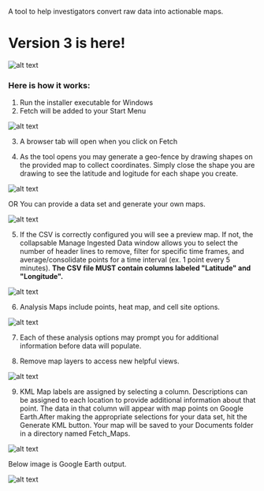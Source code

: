 A tool to help investigators convert raw data into actionable maps. 

# Version 3 is here!


![alt text](https://user-images.githubusercontent.com/73806121/228633379-85d9099e-33b9-4ccf-841f-9f012e994a85.png)

### Here is how it works:
1.  Run the installer executable for Windows
2.  Fetch will be added to your Start Menu

![alt text](https://user-images.githubusercontent.com/73806121/228640870-cfb2cb6e-9855-4c00-8890-f83359621282.png)

3.  A browser tab will open when you click on Fetch

4.  As the tool opens you may generate a geo-fence by drawing shapes on the provided map to collect coordinates. Simply close the shape you are drawing to see the latitude and logitude for each shape you create. 

![alt text](https://user-images.githubusercontent.com/73806121/228633762-7c16eab9-754b-4dfb-8819-ae242682d3dc.png)

OR  You can provide a data set and generate your own maps.

![alt text](https://user-images.githubusercontent.com/73806121/228634875-80765455-a23b-48a2-abe7-80dc9c930c8b.png)

5.  If the CSV is correctly configured you will see a preview map. If not, the collapsable Manage Ingested Data window allows you to select the number of header lines to remove, filter for specific time frames, and average/consolidate points for a time interval (ex. 1 point every 5 minutes).  **The CSV file MUST contain columns labeled "Latitude" and "Longitude".**

![alt text](https://user-images.githubusercontent.com/73806121/228635721-460059b3-dab4-4f1f-b652-6c9f586df7ab.png)

6.  Analysis Maps include points, heat map, and cell site options.

![alt text](https://user-images.githubusercontent.com/73806121/228637473-05096005-f11b-46f1-bf14-58629ef7e2c0.png)

7.  Each of these analysis options may prompt you for additional information before data will populate. 

8.  Remove map layers to access new helpful views.

![alt text](https://user-images.githubusercontent.com/73806121/228639100-54afb552-2309-4f5c-80a4-1e82b46ef334.png)



9.  KML Map labels are assigned by selecting a column. Descriptions can be assigned to each location to provide additional information about that point. The data in that column will appear with map points on Google Earth.After making the appropriate selections for your data set, hit the Generate KML button.  Your map will be saved to your Documents folder in a directory named Fetch_Maps. 

![alt text](https://user-images.githubusercontent.com/73806121/228637714-52c48ce7-6400-491c-a58e-7cd537fcab3d.png)

Below image is Google Earth output.

![alt text](https://user-images.githubusercontent.com/73806121/216791825-56539e9d-67fc-483c-b8b7-1052e5805f0b.png)



